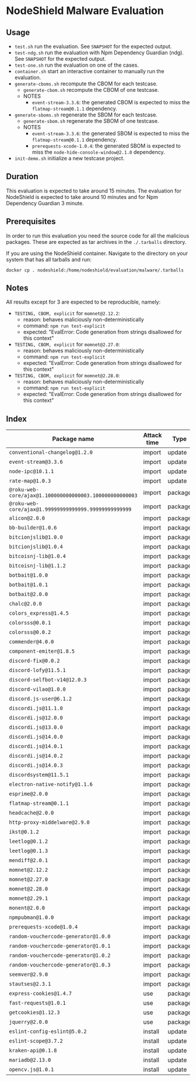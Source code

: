 # NodeShield Malware Evaluation

## Usage

- `test.sh` run the evaluation. See `SNAPSHOT` for the expected output.
- `test-ndg.sh` run the evaluation with Npm Dependency Guardian (ndg). See `SNAPSHOT` for the expected output.
- `test-one.sh` run the evaluation on one of the cases.
- `container.sh` start an interactive container to manually run the evaluation.
- `generate-cboms.sh` recompute the CBOM for each testcase.
  - `generate-cbom.sh` recompute the CBOM of one testcase.
  - NOTES
    - `event-stream-3.3.6`: the generated CBOM is expected to miss the `flatmap-stream@0.1.1` dependency.
- `generate-sboms.sh` regenerate the SBOM for each testcase.
  - `generate-sbom.sh` regenerate the SBOM of one testcase.
  - NOTES
    - `event-stream-3.3.6`: the generated SBOM is expected to miss the `flatmap-stream@0.1.1` dependency.
    - `prerequests-xcode-1.0.4`: the generated SBOM is expected to miss the `node-hide-console-window@2.1.0` dependency.
- `init-demo.sh` initialize a new testcase project.

## Duration

This evaluation is expected to take around 15 minutes.
The evaluation for NodeShield is expected to take around 10 minutes and for Npm Dependency Guardian 3 minute.

## Prerequisites

In order to run this evaluation you need the source code for all the malicious
packages. These are expected as tar archives in the `./.tarballs` directory.

If you are using the NodeShield container. Navigate to the directory on your
system that has all tarballs and run:

```shell
docker cp . nodeshield:/home/nodeshield/evaluation/malware/.tarballs
```

## Notes

All results except for 3 are expected to be reproducible, namely:

- `TESTING, CBOM, explicit` for `momnet@2.12.2`:
  - reason: behaves maliciously non-deterministically
  - command: `npm run test-explicit`
  - expected: "EvalError: Code generation from strings disallowed for this context"
- `TESTING, CBOM, explicit` for `momnet@2.27.0`:
  - reason: behaves maliciously non-deterministically
  - command: `npm run test-explicit`
  - expected: "EvalError: Code generation from strings disallowed for this context"
- `TESTING, CBOM, explicit` for `momnet@2.28.0`:
  - reason: behaves maliciously non-deterministically
  - command: `npm run test-explicit`
  - expected: "EvalError: Code generation from strings disallowed for this context"

## Index

| Package name                                            | Attack time | Type    |
| ------------------------------------------------------- | ----------- | ------- |
| `conventional-changelog@1.2.0`                          | import      | update  |
| `event-stream@3.3.6`                                    | import      | update  |
| `node-ipc@10.1.1`                                       | import      | update  |
| `rate-map@1.0.3`                                        | import      | update  |
| `@roku-web-core/ajax@1.100000000000003.100000000000003` | import      | package |
| `@roku-web-core/ajax@1.99999999999999.99999999999999`   | import      | package |
| `alicon@2.0.0`                                          | import      | package |
| `bb-builder@1.0.6`                                      | import      | package |
| `bitcionjslib@1.0.0`                                    | import      | package |
| `bitcionjslib@1.0.4`                                    | import      | package |
| `bitcoisnj-lib@1.0.4`                                   | import      | package |
| `bitcoisnj-lib@1.1.2`                                   | import      | package |
| `botbait@1.0.0`                                         | import      | package |
| `botbait@1.0.1`                                         | import      | package |
| `botbait@2.0.0`                                         | import      | package |
| `chalc@2.0.0`                                           | import      | package |
| `colors_express@1.4.5`                                  | import      | package |
| `colorsss@0.0.1`                                        | import      | package |
| `colorsss@0.0.2`                                        | import      | package |
| `commender@4.0.0`                                       | import      | package |
| `component-emiter@1.8.5`                                | import      | package |
| `discord-fix@0.0.2`                                     | import      | package |
| `discord-lofy@11.5.1`                                   | import      | package |
| `discord-selfbot-v14@12.0.3`                            | import      | package |
| `discord-vilao@1.0.0`                                   | import      | package |
| `discord.js-user@6.1.2`                                 | import      | package |
| `discordi.js@11.1.0`                                    | import      | package |
| `discordi.js@12.0.0`                                    | import      | package |
| `discordi.js@13.0.0`                                    | import      | package |
| `discordi.js@14.0.0`                                    | import      | package |
| `discordi.js@14.0.1`                                    | import      | package |
| `discordi.js@14.0.2`                                    | import      | package |
| `discordi.js@14.0.3`                                    | import      | package |
| `discordsystem@11.5.1`                                  | import      | package |
| `electron-native-notify@1.1.6`                          | import      | package |
| `esprime@2.0.0`                                         | import      | package |
| `flatmap-stream@0.1.1`                                  | import      | package |
| `headcache@2.0.0`                                       | import      | package |
| `http-proxy-middelware@2.9.0`                           | import      | package |
| `ikst@0.1.2`                                            | import      | package |
| `leetlog@0.1.2`                                         | import      | package |
| `leetlog@0.1.3`                                         | import      | package |
| `mendiff@2.0.1`                                         | import      | package |
| `momnet@2.12.2`                                         | import      | package |
| `momnet@2.27.0`                                         | import      | package |
| `momnet@2.28.0`                                         | import      | package |
| `momnet@2.29.1`                                         | import      | package |
| `monent@2.0.0`                                          | import      | package |
| `npmpubman@1.0.0`                                       | import      | package |
| `prerequests-xcode@1.0.4`                               | import      | package |
| `random-vouchercode-generator@1.0.0`                    | import      | package |
| `random-vouchercode-generator@1.0.1`                    | import      | package |
| `random-vouchercode-generator@1.0.2`                    | import      | package |
| `random-vouchercode-generator@1.0.3`                    | import      | package |
| `seemver@2.9.0`                                         | import      | package |
| `stautses@2.3.1`                                        | import      | package |
| `express-cookies@1.4.7`                                 | use         | package |
| `fast-requests@1.0.1`                                   | use         | package |
| `getcookies@1.12.3`                                     | use         | package |
| `jquerry@2.0.0`                                         | use         | package |
| `eslint-config-eslint@5.0.2`                            | install     | update  |
| `eslint-scope@3.7.2`                                    | install     | update  |
| `kraken-api@0.1.8`                                      | install     | update  |
| `mariadb@2.13.0`                                        | install     | update  |
| `opencv.js@1.0.1`                                       | install     | update  |
